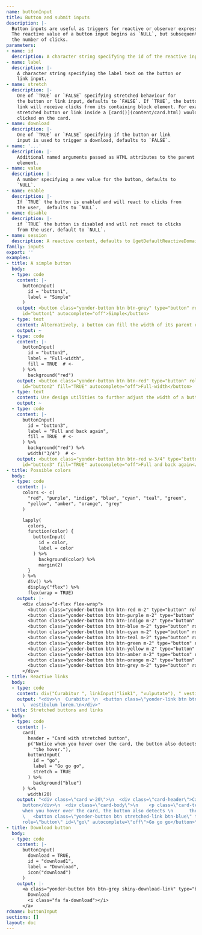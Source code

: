 ```yaml
---
name: buttonInput
title: Button and submit inputs
description: |-
  Button inputs are useful as triggers for reactive or observer expressions.
  The reactive value of a button input begins as `NULL`, but subsequently is
  the number of clicks.
parameters:
- name: id
  description: A character string specifying the id of the reactive input.
- name: label
  description: |-
    A character string specifying the label text on the button or
    link input.
- name: stretch
  description: |-
    One of `TRUE` or `FALSE` specifying stretched behaviour for
    the button or link input, defaults to `FALSE`. If `TRUE`, the button or
    link will receive clicks from its containing block element. For example, a
    stretched button or link inside a [card()](content/card.html) would update whenever the user
    clicked on the card.
- name: download
  description: |-
    One of `TRUE` or `FALSE` specifying if the button or link
    input is used to trigger a download, defaults to `FALSE`.
- name: '...'
  description: |-
    Additional named arguments passed as HTML attributes to the parent
    element.
- name: value
  description: |-
    A number specifying a new value for the button, defaults to
    `NULL`.
- name: enable
  description: |-
    If `TRUE` the button is enabled and will react to clicks from
    the user,  defaults to `NULL`.
- name: disable
  description: |-
    if `TRUE` the button is disabled and will not react to clicks
    from the user, default to `NULL`.
- name: session
  description: A reactive context, defaults to [getDefaultReactiveDomain()](getdefaultreactivedomain.html).
family: inputs
export: ''
examples:
- title: A simple button
  body:
  - type: code
    content: |-
      buttonInput(
        id = "button1",
        label = "Simple"
      )
    output: <button class="yonder-button btn btn-grey" type="button" role="button"
      id="button1" autocomplete="off">Simple</button>
  - type: text
    content: Alternatively, a button can fill the width of its parent element.
    output: ~
  - type: code
    content: |-
      buttonInput(
        id = "button2",
        label = "Full-width",
        fill = TRUE  # <-
      ) %>%
        background("red")
    output: <button class="yonder-button btn btn-red" type="button" role="button"
      id="button2" fill="TRUE" autocomplete="off">Full-width</button>
  - type: text
    content: Use design utilities to further adjust the width of a button.
    output: ~
  - type: code
    content: |-
      buttonInput(
        id = "button3",
        label = "Full and back again",
        fill = TRUE  # <-
      ) %>%
        background("red") %>%
        width("3/4")  # <-
    output: <button class="yonder-button btn btn-red w-3/4" type="button" role="button"
      id="button3" fill="TRUE" autocomplete="off">Full and back again</button>
- title: Possible colors
  body:
  - type: code
    content: |-
      colors <- c(
        "red", "purple", "indigo", "blue", "cyan", "teal", "green",
        "yellow", "amber", "orange", "grey"
      )

      lapply(
        colors,
        function(color) {
          buttonInput(
            id = color,
            label = color
          ) %>%
            background(color) %>%
            margin(2)
        }
      ) %>%
        div() %>%
        display("flex") %>%
        flex(wrap = TRUE)
    output: |-
      <div class="d-flex flex-wrap">
        <button class="yonder-button btn btn-red m-2" type="button" role="button" id="red" autocomplete="off">red</button>
        <button class="yonder-button btn btn-purple m-2" type="button" role="button" id="purple" autocomplete="off">purple</button>
        <button class="yonder-button btn btn-indigo m-2" type="button" role="button" id="indigo" autocomplete="off">indigo</button>
        <button class="yonder-button btn btn-blue m-2" type="button" role="button" id="blue" autocomplete="off">blue</button>
        <button class="yonder-button btn btn-cyan m-2" type="button" role="button" id="cyan" autocomplete="off">cyan</button>
        <button class="yonder-button btn btn-teal m-2" type="button" role="button" id="teal" autocomplete="off">teal</button>
        <button class="yonder-button btn btn-green m-2" type="button" role="button" id="green" autocomplete="off">green</button>
        <button class="yonder-button btn btn-yellow m-2" type="button" role="button" id="yellow" autocomplete="off">yellow</button>
        <button class="yonder-button btn btn-amber m-2" type="button" role="button" id="amber" autocomplete="off">amber</button>
        <button class="yonder-button btn btn-orange m-2" type="button" role="button" id="orange" autocomplete="off">orange</button>
        <button class="yonder-button btn btn-grey m-2" type="button" role="button" id="grey" autocomplete="off">grey</button>
      </div>
- title: Reactive links
  body:
  - type: code
    content: div("Curabitur ", linkInput("link1", "vulputate"), " vestibulum lorem.")
    output: "<div>\n  Curabitur \n  <button class=\"yonder-link btn btn-link\" id=\"link1\">vulputate</button>\n
      \  vestibulum lorem.\n</div>"
- title: Stretched buttons and links
  body:
  - type: code
    content: |-
      card(
        header = "Card with stretched button",
        p("Notice when you hover over the card, the button also detects ",
          "the hover."),
        buttonInput(
          id = "go",
          label = "Go go go",
          stretch = TRUE
        ) %>%
          background("blue")
      ) %>%
        width(20)
    output: "<div class=\"card w-20\">\n  <div class=\"card-header\">Card with stretched
      button</div>\n  <div class=\"card-body\">\n    <p class=\"card-text\">\n      Notice
      when you hover over the card, the button also detects \n      the hover.\n    </p>\n
      \   <button class=\"yonder-button btn stretched-link btn-blue\" type=\"button\"
      role=\"button\" id=\"go\" autocomplete=\"off\">Go go go</button>\n  </div>\n</div>"
- title: Download button
  body:
  - type: code
    content: |-
      buttonInput(
        download = TRUE,
        id = "download1",
        label = "Download",
        icon("download")
      )
    output: |-
      <a class="yonder-button btn btn-grey shiny-download-link" type="button" role="button" href="" _target download id="download1" autocomplete="off">
        Download
        <i class="fa fa-download"></i>
      </a>
rdname: buttonInput
sections: []
layout: doc
---
```

